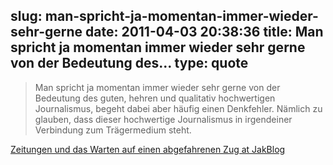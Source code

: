 slug: man-spricht-ja-momentan-immer-wieder-sehr-gerne
date: 2011-04-03 20:38:36
title: Man spricht ja momentan immer wieder sehr gerne von der Bedeutung des...
type: quote
---

> Man spricht ja momentan immer wieder sehr gerne von der Bedeutung des guten, hehren und qualitativ hochwertigen Journalismus, begeht dabei aber häufig einen Denkfehler. Nämlich zu glauben, dass dieser hochwertige Journalismus in irgendeiner Verbindung zum Trägermedium steht.

[Zeitungen und das Warten auf einen abgefahrenen Zug at JakBlog](http://www.blog-cj.de/blog/2011/04/03/zeitungen-und-das-warten-auf-einen-abgefahrenen-zug/)
